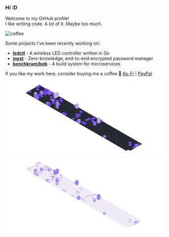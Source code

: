 ### Hi :D

Welcome to my GitHub profile!  
I like writing code. A lot of it. Maybe too much.

![coffee](https://user-images.githubusercontent.com/17600197/179931868-770dfafe-8d43-4975-b739-cda5ffa76c4b.gif)

Some projects I've been recently working on:
- [**ledctl**](https://github.com/rdnt/ledctl) - A wireless LED controller written in Go
- [**myst**](https://github.com/rdnt/myst) - Zero-knowledge, end-to-end encrypted password manager
- [**benchkram/bob**](https://github.com/benchkram/bob) - A build system for microservices

If you like my work here, consider buying me a coffee 💖
[Ko-Fi](https://ko-fi.com/rdntdev) |
[PayPal](https://www.paypal.com/paypalme/rdntdev)


![Contributions](https://github.com/rdnt/rdnt/blob/assets/contributions-dark.svg?raw=true#gh-dark-mode-only)
![Contributions](https://github.com/rdnt/rdnt/blob/assets/contributions-light.svg?raw=true#gh-light-mode-only)
